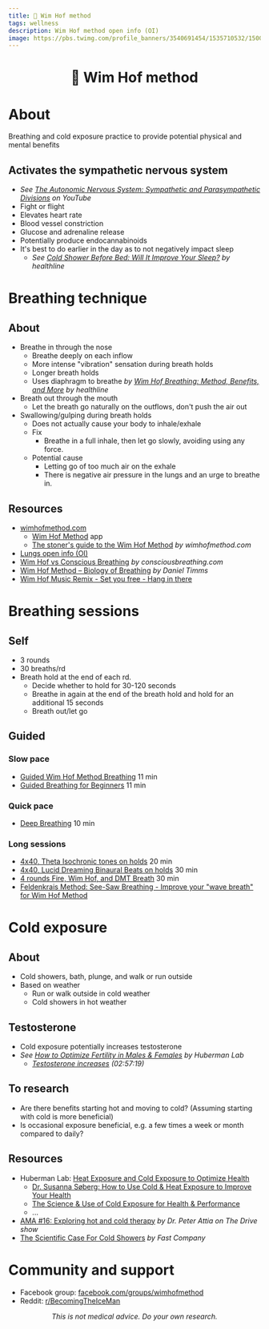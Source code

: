 ```yaml
---
title: 🧊 Wim Hof method
tags: wellness
description: Wim Hof method open info (OI)
image: https://pbs.twimg.com/profile_banners/3540691454/1535710532/1500x500
---
```


<h1 style="text-align: center;">🧊 Wim Hof method</h1>

# About
Breathing and cold exposure practice to provide potential physical and mental benefits

## Activates the sympathetic nervous system
- *See [The Autonomic Nervous System: Sympathetic and Parasympathetic Divisions](https://youtu.be/DPWEhl7gbu4?t=151) on YouTube*
- Fight or flight
- Elevates heart rate
- Blood vessel constriction
- Glucose and adrenaline release
- Potentially produce endocannabinoids
- It's best to do earlier in the day as to not negatively impact sleep
    - *See [Cold Shower Before Bed: Will It Improve Your Sleep?](https://www.healthline.com/health/how-a-cold-shower-before-bed-affects-your-sleep) by healthline*

# Breathing technique

## About
- Breathe in through the nose
    - Breathe deeply on each inflow
    - More intense "vibration" sensation during breath holds
    - Longer breath holds
    - Uses diaphragm to breathe *by [Wim Hof Breathing: Method, Benefits, and More](https://www.healthline.com/health/wim-hof-method) by healthline*
- Breath out through the mouth
    - Let the breath go naturally on the outflows, don't push the air out
- Swallowing/gulping during breath holds
    - Does not actually cause your body to inhale/exhale
    - Fix
        - Breathe in a full inhale, then let go slowly, avoiding using any force.
    - Potential cause
        - Letting go of too much air on the exhale
        - There is negative air pressure in the lungs and an urge to breathe in.

## Resources
- [wimhofmethod.com](https://www.wimhofmethod.com)
    - [Wim Hof Method](https://play.google.com/store/apps/details?id=nl.deckeron.apps.innerfire) app
    - [The stoner's guide to the Wim Hof Method](https://www.wimhofmethod.com/blog/the-stoner-s-guide-to-the-wim-hof-method) *by wimhofmethod.com*
- [Lungs open info (OI)](https://docs.google.com/document/d/1mam8exMzp_L-wnq1AyMkCzlj0bZCSOPsb4uBs5DRSlE/edit#heading=h.fhg5vlppthxg)
- [Wim Hof vs Conscious Breathing](https://www.consciousbreathing.com/articles/wim-hof-vs-conscious-breathing/) *by consciousbreathing.com*
- [Wim Hof Method – Biology of Breathing](https://www.daniel-timms.com/wim-hof-method-biology-of-breathing) *by Daniel Timms*
- [Wim Hof Music Remix -  Set you free - Hang in there](https://www.youtube.com/watch?v=EFbCb_k6p70)

# Breathing sessions

## Self
- 3 rounds
- 30 breaths/rd
- Breath hold at the end of each rd.
    - Decide whether to hold for 30-120 seconds
    - Breathe in again at the end of the breath hold and hold for an additional 15 seconds
    - Breath out/let go

## Guided

### Slow pace
- [Guided Wim Hof Method Breathing](https://www.youtube.com/watch?v=tybOi4hjZFQ) 11 min
- [Guided Breathing for Beginners](https://www.youtube.com/watch?v=0BNejY1e9ik) 11 min

### Quick pace
- [Deep Breathing](https://www.youtube.com/watch?v=xAhAOTXHeNs) 10 min

### Long sessions
- [4x40, Theta Isochronic tones on holds](https://www.youtube.com/watch?v=4eASsYw7mFs) 20 min
- [4x40, Lucid Dreaming Binaural Beats on holds](https://www.youtube.com/watch?v=DLkxT2rgo8k) 30 min
- [4 rounds Fire, Wim Hof, and DMT Breath](https://www.youtube.com/watch?v=gYCy_HHm4qg) 30 min
- [Feldenkrais Method: See-Saw Breathing - Improve your "wave breath" for Wim Hof Method](https://www.youtube.com/watch?v=avNYrxe9dUY&list=PLoHZXuvRaVHnf8IBE4nx3_1Q4edWitwZV)

# Cold exposure

## About
- Cold showers, bath, plunge, and walk or run outside
- Based on weather
    - Run or walk outside in cold weather
    - Cold showers in hot weather

## Testosterone
- Cold exposure potentially increases testosterone
- *See [How to Optimize Fertility in Males & Females](https://www.hubermanlab.com/episode/how-to-optimize-fertility-in-males-and-females) by Huberman Lab*
    - *[Testosterone increases](https://pca.st/1dlqengx?t=10639) (02:57:19)*

## To research
- Are there benefits starting hot and moving to cold? (Assuming starting with cold is more beneficial)
- Is occasional exposure beneficial, e.g. a few times a week or month compared to daily?

## Resources
- Huberman Lab: [Heat Exposure and Cold Exposure to Optimize Health](https://www.hubermanlab.com/topics/heat-exposure-and-cold-exposure-to-optimize-health)
    - [Dr. Susanna Søberg: How to Use Cold & Heat Exposure to Improve Your Health](https://www.hubermanlab.com/episode/dr-susanna-soberg-how-to-use-cold-and-heat-exposure-to-improve-your-health)
    - [The Science & Use of Cold Exposure for Health & Performance](https://hubermanlab.com/the-science-and-use-of-cold-exposure-for-health-and-performance/)
    - ...
- [AMA #16: Exploring hot and cold therapy](https://pca.st/3ea2nr95#t=8m0s) *by Dr. Peter Attia on The Drive show*
- [The Scientific Case For Cold Showers](https://www.fastcompany.com/3043767/the-scientific-case-for-cold-showers) *by Fast Company*

# Community and support
- Facebook group: [facebook.com/groups/wimhofmethod](https://www.facebook.com/groups/wimhofmethod/)
- Reddit: [r/BecomingTheIceMan](https://www.reddit.com/r/BecomingTheIceman)

<p style="text-align: center; font-style: italic">This is not medical advice. Do your own research.</p>